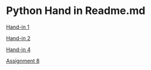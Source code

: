 # Python Hand in Readme.md

[Hand-in 1](https://github.com/xuzhenyang85/python_handin/tree/master/Den_26_feb)

[Hand-in 2](https://github.com/xuzhenyang85/python_handin/tree/master/Den_4_marts)

[Hand-in 4](https://github.com/xuzhenyang85/python_handin/tree/master/Den_18_marts)

[Assignment 8](https://github.com/xuzhenyang85/python_handin/tree/master/Assignment8)